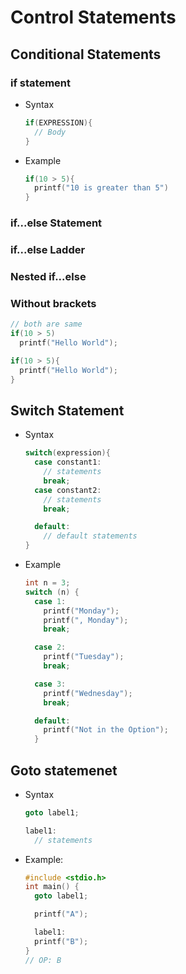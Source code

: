 # Control Statements

## Conditional Statements

### if statement

- Syntax

  ```cpp
  if(EXPRESSION){
    // Body
  }
  ```

- Example

  ```cpp
  if(10 > 5){
    printf("10 is greater than 5")
  }
  ```

### if...else Statement

### if...else Ladder

### Nested if...else

### Without brackets

```cpp
// both are same
if(10 > 5)
  printf("Hello World");

if(10 > 5){
  printf("Hello World");
}
```

## Switch Statement

- Syntax

  ```cpp
  switch(expression){
    case constant1:
      // statements
      break;
    case constant2:
      // statements
      break;

    default:
      // default statements
  }
  ```

- Example

  ```cpp
  int n = 3;
  switch (n) {
    case 1:
      printf("Monday");
      printf(", Monday");
      break;

    case 2:
      printf("Tuesday");
      break;

    case 3:
      printf("Wednesday");
      break;

    default:
      printf("Not in the Option");
    }
  ```

## Goto statemenet

- Syntax

  ```cpp
  goto label1;

  label1:
    // statements
  ```

- Example:

  ```cpp
  #include <stdio.h>
  int main() {
    goto label1;

    printf("A");

    label1:
    printf("B");
  }
  // OP: B
  ```
